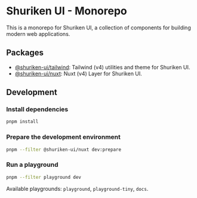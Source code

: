 # Shuriken UI - Monorepo

This is a monorepo for Shuriken UI, a collection of components for building modern web applications.

## Packages

- [@shuriken-ui/tailwind](./packages/tailwind/README.md): Tailwind (v4) utilities and theme for Shuriken UI.
- [@shuriken-ui/nuxt](./packages/nuxt/README.md): Nuxt (v4) Layer for Shuriken UI.

## Development

### Install dependencies

```bash
pnpm install
```

### Prepare the development environment

```bash
pnpm --filter @shuriken-ui/nuxt dev:prepare
```

### Run a playground

```bash
pnpm --filter playground dev
```

Available playgrounds: `playground`, `playground-tiny`, `docs`.
